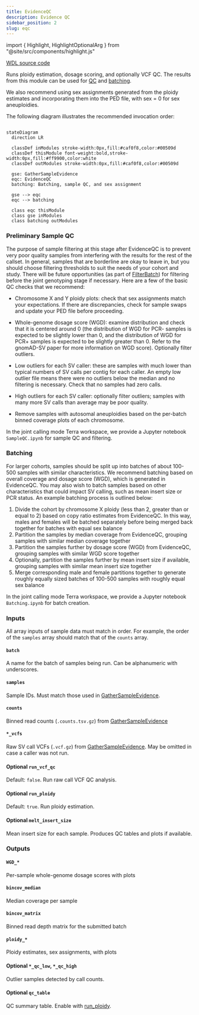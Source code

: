 ```yaml
---
title: EvidenceQC
description: Evidence QC
sidebar_position: 2
slug: eqc
---
```


import { Highlight, HighlightOptionalArg } from "@site/src/components/highlight.js"

[WDL source code](https://github.com/broadinstitute/gatk-sv/blob/main/wdl/EvidenceQC.wdl)

Runs ploidy estimation, dosage scoring, and optionally VCF QC. 
The results from this module can be used for [QC](#preliminary-sample-qc) and [batching](#batching).

We also recommend using sex assignments generated from the ploidy 
estimates and incorporating them into the PED file, with sex = 0 for sex aneuploidies.

The following diagram illustrates the recommended invocation order:

```mermaid

stateDiagram
  direction LR
  
  classDef inModules stroke-width:0px,fill:#caf0f8,color:#00509d
  classDef thisModule font-weight:bold,stroke-width:0px,fill:#ff9900,color:white
  classDef outModules stroke-width:0px,fill:#caf0f8,color:#00509d

  gse: GatherSampleEvidence
  eqc: EvidenceQC
  batching: Batching, sample QC, and sex assignment
  
  gse --> eqc
  eqc --> batching
  
  class eqc thisModule
  class gse inModules
  class batching outModules
```

### Preliminary Sample QC

The purpose of sample filtering at this stage after EvidenceQC is to
prevent very poor quality samples from interfering with the results for
the rest of the callset. In general, samples that are borderline are
okay to leave in, but you should choose filtering thresholds to suit
the needs of your cohort and study. There will be future opportunities
(as part of [FilterBatch](/docs/modules/fb)) for filtering before the joint genotyping
stage if necessary. Here are a few of the basic QC checks that we recommend:

- Chromosome X and Y ploidy plots: check that sex assignments
  match your expectations. If there are discrepancies, check for
  sample swaps and update your PED file before proceeding.

- Whole-genome dosage score (WGD): examine distribution and check that
  it is centered around 0 (the distribution of WGD for PCR-
  samples is expected to be slightly lower than 0, and the distribution
  of WGD for PCR+ samples is expected to be slightly greater than 0.
  Refer to the gnomAD-SV paper for more information on WGD score).
  Optionally filter outliers.

- Low outliers for each SV caller: these are samples with
  much lower than typical numbers of SV calls per contig for
  each caller. An empty low outlier file means there were
  no outliers below the median and no filtering is necessary.
  Check that no samples had zero calls.

- High outliers for each SV caller: optionally
  filter outliers; samples with many more SV calls than average may be poor quality.

- Remove samples with autosomal aneuploidies based on
  the per-batch binned coverage plots of each chromosome.

In the joint calling mode Terra workspace, we provide a Jupyter notebook `SampleQC.ipynb`
for sample QC and filtering.


### Batching

For larger cohorts, samples should be split up into batches of about 100-500
samples with similar characteristics. We recommend batching based on overall
coverage and dosage score (WGD), which is generated in EvidenceQC.
You may also wish to batch samples based on other characteristics that could
impact SV calling, such as mean insert size or PCR status.
An example batching process is outlined below:

1. Divide the cohort by chromosome X ploidy (less than 2, greater than or equal to 2)
   based on copy ratio estimates from EvidenceQC. In this way, males and females will be
   batched separately before being merged back together for batches with equal sex balance
2. Partition the samples by median coverage from EvidenceQC,
   grouping samples with similar median coverage together
3. Partition the samples further by dosage score (WGD) from
   EvidenceQC, grouping samples with similar WGD score together
4. Optionally, partition the samples further by mean insert size if available,
   grouping samples with similar mean insert size together
5. Merge corresponding male and female partitions together to generate
   roughly equally sized batches of 100-500 samples with roughly equal sex balance

In the joint calling mode Terra workspace, we provide a Jupyter notebook `Batching.ipynb`
for batch creation.


### Inputs

All array inputs of sample data must match in order. For example, the order of the `samples` array should match that 
of the `counts` array.

#### `batch`
A name for the batch of samples being run. Can be alphanumeric with underscores.

#### `samples`
Sample IDs. Must match those used in [GatherSampleEvidence](./gse#outputs).

#### `counts`
Binned read counts (`.counts.tsv.gz`) from [GatherSampleEvidence](./gse#outputs)

#### `*_vcfs`
Raw SV call VCFs (`.vcf.gz`) from [GatherSampleEvidence](./gse#outputs). May be omitted in case a caller was not run.

#### <HighlightOptionalArg>Optional</HighlightOptionalArg> `run_vcf_qc`
Default: `false`. Run raw call VCF QC analysis.

#### <HighlightOptionalArg>Optional</HighlightOptionalArg> `run_ploidy`
Default: `true`. Run ploidy estimation.

#### <HighlightOptionalArg>Optional</HighlightOptionalArg> `melt_insert_size`
Mean insert size for each sample. Produces QC tables and plots if available.


### Outputs

#### `WGD_*`
Per-sample whole-genome dosage scores with plots

#### `bincov_median`
Median coverage per sample

#### `bincov_matrix`
Binned read depth matrix for the submitted batch

#### `ploidy_*`
Ploidy estimates, sex assignments, with plots

#### <HighlightOptionalArg>Optional</HighlightOptionalArg> `*_qc_low`, `*_qc_high`
Outlier samples detected by call counts.

#### <HighlightOptionalArg>Optional</HighlightOptionalArg> `qc_table`
QC summary table. Enable with [run_ploidy](#optional-run_ploidy).
